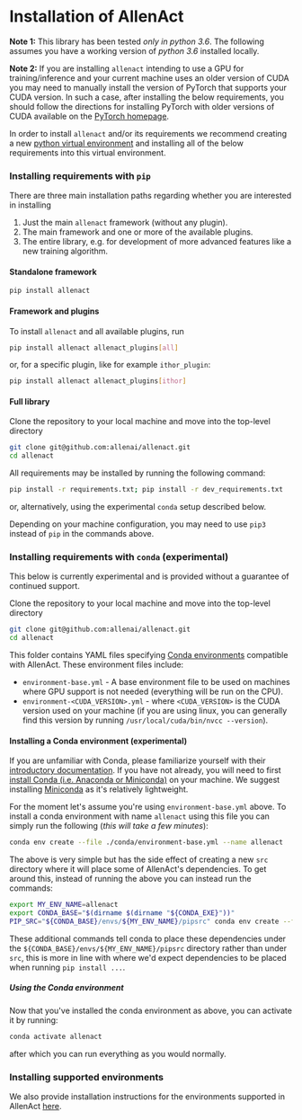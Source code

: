 # Installation of AllenAct

**Note 1:** This library has been tested *only in python 3.6*. The following assumes you have a working
version of *python 3.6* installed locally. 

**Note 2:** If you are installing `allenact` intending to use a GPU for training/inference and your
current machine uses an older version of CUDA you may need to manually install the version of 
PyTorch that supports your CUDA version. In such a case, after installing the below requirements, you
should follow the directions for installing PyTorch with older
versions of CUDA available on the [PyTorch homepage](https://pytorch.org/).

In order to install `allenact` and/or its requirements we recommend creating a new
[python virtual environment](https://docs.python.org/3/tutorial/venv.html) and installing all
of the below requirements into this virtual environment.

<!--Several tools exist to help manage
virtual environments, we have had success in using [`pipenv`](https://pipenv.kennethreitz.org/en/latest/)
and so provide instructions for installing the requirements using `pipenv`
but also include instructions if you would prefer to install everything directly using `pip`.

### Installing requirements with `pipenv`

If you have already installed [`pipenv`](https://pipenv.kennethreitz.org/en/latest/), you may
run the following to install all requirements.

```bash
pipenv install --skip-lock --dev
```

Please see the documentation of `pipenv` to understand how to use the newly created virtual environment.
-->

### Installing requirements with `pip`

<!--
Note: *do not* run the following if you have already installed requirements with `pipenv`
as above. If you prefer managing your environment manually, all requirements may be installed using
 `pip` by running the following command:

```bash
pip install -r requirements.txt
```
-->

There are three main installation paths regarding whether you are interested in installing

1. Just the main `allenact` framework (without any plugin).
1. The main framework and one or more of the available plugins.
1. The entire library, e.g. for development of more advanced features like a new training algorithm.

#### Standalone framework

```bash
pip install allenact
```

#### Framework and plugins

To install `allenact` and all available plugins, run

```bash
pip install allenact allenact_plugins[all]
```

or, for a specific plugin, like for example `ithor_plugin`:

```bash
pip install allenact allenact_plugins[ithor]
```

#### Full library

Clone the repository to your local machine and move into the top-level directory

```bash
git clone git@github.com:allenai/allenact.git
cd allenact
```

All requirements may be installed by running the following command:

```bash
pip install -r requirements.txt; pip install -r dev_requirements.txt
```

or, alternatively, using the experimental `conda` setup described below.

Depending on your machine configuration, you may need to use `pip3` instead of `pip` in the commands
above.

### Installing requirements with `conda` (experimental)

This below is currently experimental and is provided without a guarantee of continued support.

Clone the repository to your local machine and move into the top-level directory

```bash
git clone git@github.com:allenai/allenact.git
cd allenact
```

This folder contains YAML files specifying [Conda environments](https://docs.conda.io/projects/conda/en/latest/user-guide/tasks/manage-environments.html#creating-an-environment-from-an-environment-yml-file)
compatible with AllenAct. These environment files include: 

* `environment-base.yml` - A base environment file to be used on machines where GPU support is not needed (everything
 will be run on the CPU).
* `environment-<CUDA_VERSION>.yml` - where `<CUDA_VERSION>` is the CUDA version used on your machine (if you are using linux, you can generally find this version by running `/usr/local/cuda/bin/nvcc --version`).

#### Installing a Conda environment (experimental)

If you are unfamiliar with Conda, please familiarize yourself with their [introductory documentation](https://docs.conda.io/projects/conda/en/latest/).
If you have not already, you will need to first [install Conda (i.e. Anaconda or Miniconda)](https://docs.conda.io/projects/conda/en/latest/user-guide/install/)
on your machine. We suggest installing [Miniconda](https://docs.conda.io/projects/conda/en/latest/glossary.html#miniconda-glossary)
as it's relatively lightweight.

For the moment let's assume you're using `environment-base.yml` above. To install a conda environment with name `allenact`
 using this file you can simply run the following (*this will take a few minutes*):

```bash
conda env create --file ./conda/environment-base.yml --name allenact
``` 
The above is very simple but has the side effect of creating a new `src` directory where it will
place some of AllenAct's dependencies. To get around this, instead of running the above you can instead
run the commands:

```bash
export MY_ENV_NAME=allenact
export CONDA_BASE="$(dirname $(dirname "${CONDA_EXE}"))"
PIP_SRC="${CONDA_BASE}/envs/${MY_ENV_NAME}/pipsrc" conda env create --file ./conda/environment-base.yml --name $MY_ENV_NAME
``` 

These additional commands tell conda to place these dependencies under the `${CONDA_BASE}/envs/${MY_ENV_NAME}/pipsrc` directory rather
than under `src`, this is more in line with where we'd expect dependencies to be placed when running `pip install ...`.

##### Using the Conda environment

Now that you've installed the conda environment as above, you can activate it by running:

```bash
conda activate allenact
```

after which you can run everything as you would normally.

### Installing supported environments

We also provide installation instructions for the environments supported in AllenAct [here](../installation/installation-framework.md).